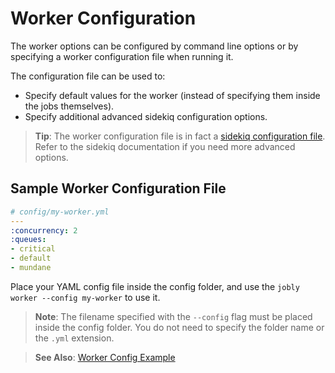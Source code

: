 # Worker Configuration

The worker options can be configured by command line options or by specifying a worker configuration file when running it.

The configuration file can be used to:

* Specify default values for the worker \(instead of specifying them inside the jobs themselves\).
* Specify additional advanced sidekiq configuration options.

> <i class='fa fa-info-circle'></i> **Tip**: The worker configuration file is in fact a [sidekiq configuration file](https://github.com/mperham/sidekiq/wiki/Advanced-Options). Refer to the sidekiq documentation if you need more advanced options.

## Sample Worker Configuration File

```yaml
# config/my-worker.yml
---
:concurrency: 2
:queues:
- critical
- default
- mundane
```


Place your YAML config file inside the config folder, and use the `jobly worker --config my-worker` to use it.

> <i class='fa fa-exclamation-triangle'></i> **Note**: The filename specified with the `--config` flag must be placed inside the config folder. You do not need to specify the folder name or the `.yml` extension.

> <i class='fa fa-arrow-right'></i> **See Also**: [Worker Config Example](/examples/worker-config-example.md)

